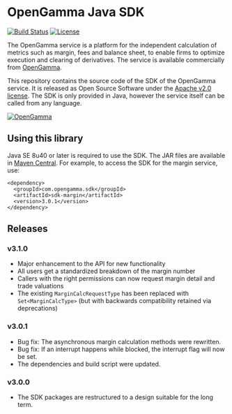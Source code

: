 # OpenGamma Java SDK

[![Build Status](https://travis-ci.org/OpenGamma/JavaSDK.svg?branch=master)](https://travis-ci.org/OpenGamma/JavaSDK) [![License](http://img.shields.io/:license-apache-blue.svg)](http://www.apache.org/licenses/LICENSE-2.0.html)

The OpenGamma service is a platform for the independent calculation of metrics such as margin, fees and balance sheet,
to enable firms to optimize execution and clearing of derivatives.
The service is available commercially from [OpenGamma](http://www.opengamma.com/).

This repository contains the source code of the SDK of the OpenGamma service.
It is released as Open Source Software under the [Apache v2.0 license](http://www.apache.org/licenses/LICENSE-2.0.html). 
The SDK is only provided in Java, however the service itself can be called from any language.

[![OpenGamma](http://developers.opengamma.com/res/display/default/chrome/masthead_logo.png "OpenGamma")](http://www.opengamma.com)


Using this library
------------------

Java SE 8u40 or later is required to use the SDK.
The JAR files are available in [Maven Central](http://search.maven.org/#search%7Cga%7C1%7Cg%3A%22com.opengamma.sdk%22).
For example, to access the SDK for the margin service, use:

```
<dependency>
  <groupId>com.opengamma.sdk</groupId>
  <artifactId>sdk-margin</artifactId>
  <version>3.0.1</version>
</dependency>
```

## Releases

### v3.1.0

* Major enhancement to the API for new functionality
* All users get a standardized breakdown of the margin number
* Callers with the right permissions can now request margin detail and trade valuations
* The existing `MarginCalcRequestType` has been replaced with `Set<MarginCalcType>`
 (but with backwards compatibility retained via deprecations)

### v3.0.1

* Bug fix: The asynchronous margin calculation methods were rewritten.
* Bug fix: If an interrupt happens while blocked, the interrupt flag will now be set.
* The dependencies and build script were updated.

### v3.0.0

* The SDK packages are restructured to a design suitable for the long term.
